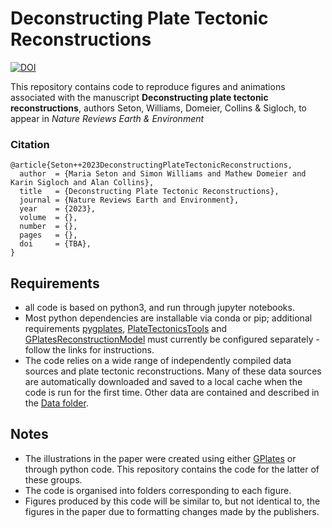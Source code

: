 # Deconstructing Plate Tectonic Reconstructions

[![DOI](https://zenodo.org/badge/526650363.svg)](https://zenodo.org/badge/latestdoi/526650363)

This repository contains code to reproduce figures and animations associated with the manuscript **Deconstructing plate tectonic reconstructions**, authors Seton, Williams, Domeier, Collins & Sigloch, to appear in *Nature Reviews Earth & Environment*

### Citation
```
@article{Seton++2023DeconstructingPlateTectonicReconstructions,
  author  = {Maria Seton and Simon Williams and Mathew Domeier and Karin Sigloch and Alan Collins},
  title   = {Deconstructing Plate Tectonic Reconstructions},
  journal = {Nature Reviews Earth and Environment},
  year    = {2023},
  volume  = {},
  number  = {},
  pages   = {},
  doi     = {TBA},
}
```

## Requirements
- all code is based on python3, and run through jupyter notebooks. 
- Most python dependencies are installable via conda or pip; additional requirements [pygplates](https://www.gplates.org/docs/pygplates/), [PlateTectonicsTools](https://github.com/EarthByte/PlateTectonicTools) and [GPlatesReconstructionModel](https://github.com/siwill22/GPlatesReconstructionModel) must currently be configured separately - follow the links for instructions.
- The code relies on a wide range of independently compiled data sources and plate tectonic reconstructions. Many of these data sources are automatically downloaded and saved to a local cache when the code is run for the first time. Other data are contained and described in the [Data folder](../main/data).


## Notes
- The illustrations in the paper were created using either [GPlates](http://www.gplates.org) or through python code. This repository contains the code for the latter of these groups.
- The code is organised into folders corresponding to each figure. 
- Figures produced by this code will be similar to, but not identical to, the figures in the paper due to formatting changes made by the publishers.

